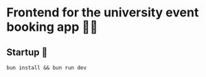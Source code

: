 # Frontend for the university event booking app 👩‍💻

## Startup 🚀

```
bun install && bun run dev
```
